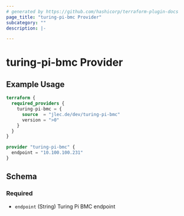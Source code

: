 ```yaml
---
# generated by https://github.com/hashicorp/terraform-plugin-docs
page_title: "turing-pi-bmc Provider"
subcategory: ""
description: |-

---
```


# turing-pi-bmc Provider



## Example Usage

```terraform
terraform {
  required_providers {
    turing-pi-bmc = {
      source  = "jlec.de/dev/turing-pi-bmc"
      version = ">0"
    }
  }
}

provider "turing-pi-bmc" {
  endpoint = "10.100.100.231"
}
```

<!-- schema generated by tfplugindocs -->
## Schema

### Required

- `endpoint` (String) Turing Pi BMC endpoint
